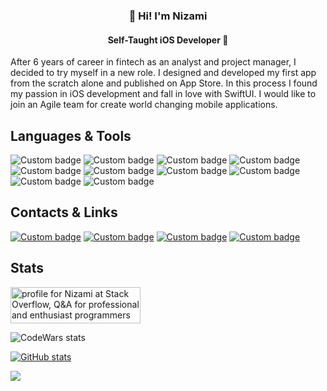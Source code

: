 <h3 align="center">👋 Hi! I'm Nizami</h3>
<h4 align="center">Self-Taught iOS Developer </h4>

<p align="leading">After 6 years of career in fintech as an analyst and project manager, I decided to try myself in a new role. I designed and developed my first app from the scratch alone and published on App Store. In this process I found my passion in iOS development and fall in love with SwiftUI. I would like to join an Agile team for create world changing mobile applications.</p>

<h2 align="leading">Languages & Tools</h2>
<p align="leading">
<img alt="Custom badge" src="https://img.shields.io/badge/Swift-black?style=for-the-badge&logo=swift">
<img alt="Custom badge" src="https://img.shields.io/badge/Swiftui-black?style=for-the-badge&logo=swift&logoColor=blue">
<img alt="Custom badge" src="https://img.shields.io/badge/xcode-black?style=for-the-badge&logo=xcode">
<img alt="Custom badge" src="https://img.shields.io/badge/App%20Store%20Connect-black?style=for-the-badge&logo=app-store">
<img alt="Custom badge" src="https://img.shields.io/badge/git-black?style=for-the-badge&logo=git">
<img alt="Custom badge" src="https://img.shields.io/badge/figma-black?style=for-the-badge&logo=figma">
<img alt="Custom badge" src="https://img.shields.io/badge/HIG-black?style=for-the-badge&logo=apple">
<img alt="Custom badge" src="https://img.shields.io/badge/jira-black?style=for-the-badge&logo=jira">
<img alt="Custom badge" src="https://img.shields.io/badge/CloudKit%20Console-black?style=for-the-badge">
<img alt="Custom badge" src="https://img.shields.io/badge/sql-black?style=for-the-badge&logo">
</p>

<h2 align="leading">Contacts & Links</h2>
<p align="leading">
<a href="https://www.linkedin.com/in/nizamitagiyev/"><img alt="Custom badge" src="https://img.shields.io/badge/LinkedIn-black?style=for-the-badge&logo=LinkedIn&logoColor=blue"></a>
<a href="https://t.me/The_Perfect_Legend"><img alt="Custom badge" src="https://img.shields.io/badge/Telegram-black?style=for-the-badge&logo=Telegram"></a>
<a href="https://www.instagram.com/hustla_la_vista/"><img alt="Custom badge" src="https://img.shields.io/badge/Instagram-black?style=for-the-badge&logo=Instagram"></a>
<a href="https://apps.apple.com/us/developer/nizami-tagiyev/id1580667722"><img alt="Custom badge" src="https://img.shields.io/badge/App%20Store-black?style=for-the-badge&logo=app-store"></a>
</p>

<h2 align="leading">Stats</h2>

<a href="https://stackoverflow.com/users/14737138/nizami"><img src="https://stackoverflow.com/users/flair/14737138.png?theme=dark" width="208" height="58" alt="profile for Nizami at Stack Overflow, Q&amp;A for professional and enthusiast programmers" title="profile for Nizami at Stack Overflow, Q&amp;A for professional and enthusiast programmers"></a>

![CodeWars stats](https://github-readme-codewars-stats.herokuapp.com/api/?username=The_Perfect_Legend&badge&colormode=dark_mode)

[![GitHub stats](https://github-readme-stats.vercel.app/api?username=ThePerfectLegend&count_private=true&show_icons=true&theme=algolia&hide_title=true&include_all_commits=true)](https://github.com/ThePerfectLegend/github-readme-stats)

<p align="leading"> <img src="https://komarev.com/ghpvc/?username=ThePerfectLegend&style=for-the-badge&label=Profile%20views&=flat&color=blueviolet" /> </p>

<!--
**ThePerfectLegend/ThePerfectLegend** is a ✨ _special_ ✨ repository because its `README.md` (this file) appears on your GitHub profile.

Here are some ideas to get you started:

- 🔭 I’m currently working on ...
- 🌱 I’m currently learning ...
- 👯 I’m looking to collaborate on ...
- 🤔 I’m looking for help with ...
- 💬 Ask me about ...
- 📫 How to reach me: ...
- 😄 Pronouns: ...
- ⚡ Fun fact: ...

<h5 align="leading">iOS Technologies & Frameworks</h5>
<p align="leading">
<img alt="Custom badge" src="https://img.shields.io/badge/Foundation-black?style=for-the-badge&logo=framework">
<img alt="Custom badge" src="https://img.shields.io/badge/CoreData-black?style=for-the-badge&logo=framework">
<img alt="Custom badge" src="https://img.shields.io/badge/Combine-black?style=for-the-badge&logo=framework">
<img alt="Custom badge" src="https://img.shields.io/badge/URLSession-black?style=for-the-badge&logo=framework">
<img alt="Custom badge" src="https://img.shields.io/badge/MapKit-black?style=for-the-badge&logo=framework">
<img alt="Custom badge" src="https://img.shields.io/badge/CoreLocation-black?style=for-the-badge&logo=framework">
<img alt="Custom badge" src="https://img.shields.io/badge/CloudKit-black?style=for-the-badge&logo=framework">
<img alt="Custom badge" src="https://img.shields.io/badge/UserDefaults-black?style=for-the-badge&logo=framework">
</p>
-->

